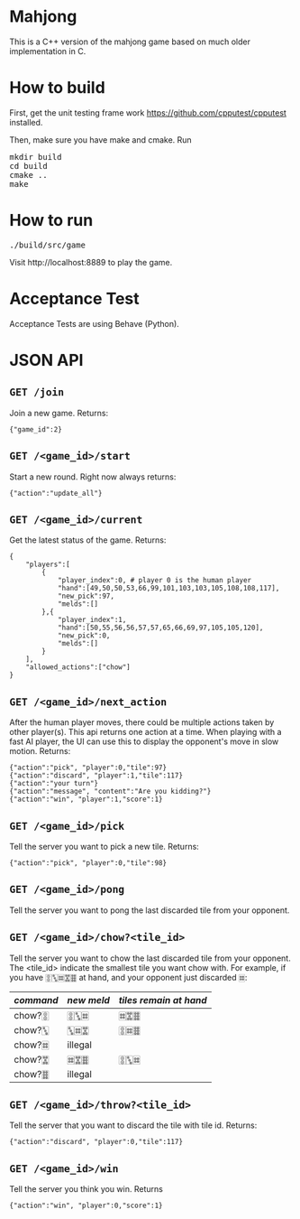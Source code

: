 Mahjong
===========

This is a C++ version of the mahjong game based on much older implementation in C.

# How to build

First, get the unit testing frame work https://github.com/cpputest/cpputest installed.

Then, make sure you have make and cmake. Run

<pre>
mkdir build
cd build
cmake ..
make
</pre>

# How to run

<pre>
./build/src/game
</pre>

Visit http://localhost:8889 to play the game.

# Acceptance Test

Acceptance Tests are using Behave (Python).

# JSON API

## `GET /join`

Join a new game. Returns:

```
{"game_id":2}
```

## `GET /<game_id>/start`

Start a new round. Right now always returns:

```
{"action":"update_all"}
```

## `GET /<game_id>/current`

Get the latest status of the game. Returns:

```
{
    "players":[
        {
            "player_index":0, # player 0 is the human player
            "hand":[49,50,50,53,66,99,101,103,103,105,108,108,117],
            "new_pick":97,
            "melds":[]
        },{
            "player_index":1,
            "hand":[50,55,56,56,57,57,65,66,69,97,105,105,120],
            "new_pick":0,
            "melds":[]
        }
    ],
    "allowed_actions":["chow"]
}
```

## `GET /<game_id>/next_action`

After the human player moves, there could be multiple actions taken by other player(s). This api returns one action at a time. When playing with a fast AI player, the UI can use this to display the opponent's move in slow motion. Returns:
```
{"action":"pick", "player":0,"tile":97}
{"action":"discard", "player":1,"tile":117}
{"action":"your turn"}
{"action":"message", "content":"Are you kidding?"}
{"action":"win", "player":1,"score":1}
```

## `GET /<game_id>/pick`

Tell the server you want to pick a new tile. Returns:

```
{"action":"pick", "player":0,"tile":98}
```

## `GET /<game_id>/pong`

Tell the server you want to pong the last discarded tile from your opponent.

## `GET /<game_id>/chow?<tile_id>`

Tell the server you want to chow the last discarded tile from your opponent. The <tile_id> indicate the smallest tile you want chow with. For example, if you have 🀚🀛🀜🀝🀞 at hand, and your opponent just discarded 🀜:

| *command* | *new meld*  | *tiles remain at hand* |
| --------- | ----------- | ---------------------- |
|chow?🀚     | 🀚🀛🀜         | 🀜🀝🀞                    |
|chow?🀛     | 🀛🀜🀝         | 🀚🀜🀞                    |
|chow?🀜     | illegal     |                        |
|chow?🀝     | 🀜🀝🀞         | 🀚🀛🀜                    |
|chow?🀞     | illegal     |                        |

## `GET /<game_id>/throw?<tile_id>`

Tell the server that you want to discard the tile with tile id. Returns:

```
{"action":"discard", "player":0,"tile":117}
```

## `GET /<game_id>/win`

Tell the server you think you win. Returns
```
{"action":"win", "player":0,"score":1}
```

